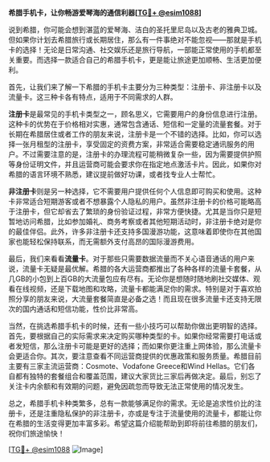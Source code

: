 **希腊手机卡，让你畅游爱琴海的通信利器[[TG💪+ @esim1088](https://t.me/s/esim1088)]**

说到希腊，你可能会想到湛蓝的爱琴海、洁白的圣托里尼岛以及古老的雅典卫城。但如果你计划去希腊旅行或长期居住，那么有一件事绝对不能忽视——那就是手机卡的选择！无论是日常沟通、社交娱乐还是旅行导航，一部能正常使用的手机都至关重要。而选择一款适合自己的希腊手机卡，更是能让旅途更加顺畅、生活更加便利。

首先，让我们来了解一下希腊的手机卡主要分为三种类型：注册卡、非注册卡以及流量卡。这三种卡各有特点，适用于不同需求的人群。

**注册卡**是最常见的手机卡类型之一，顾名思义，它需要用户的身份信息进行注册。这种卡的优势在于价格相对实惠，通常包含通话、短信和一定量的流量套餐。对于长期在希腊居住或者工作的朋友来说，注册卡是一个不错的选择。比如，你可以选择一张月租型的注册卡，享受固定的资费方案，非常适合需要稳定通讯服务的用户。不过需要注意的是，注册卡的办理流程可能稍微复杂一些，因为需要提供护照等身份证明文件，并且运营商可能会要求你在指定地点激活卡片。因此，如果你对希腊的语言环境不熟悉，建议提前做好功课，或者找专业人士帮忙。

**非注册卡**则是另一种选择，它不需要用户提供任何个人信息即可购买和使用。这种卡非常适合短期游客或者不想暴露个人隐私的用户。虽然非注册卡的价格可能略高于注册卡，但它却省去了繁琐的身份验证过程，非常方便快捷。尤其是当你只是短暂地访问希腊，比如参加婚礼、商务考察或者其他短期活动时，非注册卡绝对是你的最佳伴侣。此外，许多非注册卡还支持多国漫游功能，这意味着即使你在其他国家也能轻松保持联系，而无需额外支付高昂的国际漫游费用。

最后，我们来看看**流量卡**。对于那些只需要数据流量而不关心语音通话的用户来说，流量卡无疑是最优解。希腊的各大运营商都推出了各种各样的流量卡套餐，从几GB的小包到上百GB的大流量包应有尽有。无论你是想随时随地刷社交媒体、观看在线视频，还是下载地图和攻略，流量卡都能满足你的需求。特别是对于喜欢拍照分享的朋友来说，大流量套餐简直是必备之选！而且现在很多流量卡还支持无限次的国内通话和短信功能，性价比非常高。

当然，在挑选希腊手机卡的时候，还有一些小技巧可以帮助你做出更明智的选择。首先，要根据自己的实际需求来决定购买哪种类型的卡。如果你经常需要打电话或者发短信，那么注册卡可能是更好的选择；而如果你更注重上网体验，那么流量卡会更适合你。其次，要注意查看不同运营商提供的优惠政策和服务质量。希腊目前主要有三家主流运营商：Cosmote、Vodafone Greece和Wind Hellas。它们各自都有独特的套餐组合和覆盖范围，建议大家货比三家后再做决定。最后，别忘了关注卡内余额和有效期的问题，避免因疏忽而导致无法正常使用的情况发生。

总之，希腊手机卡种类繁多，总有一款能够满足你的需求。无论是追求性价比的注册卡，还是注重隐私保护的非注册卡，亦或是专注于流量使用的流量卡，都能让你在希腊的生活变得更加丰富多彩。希望这篇介绍能帮助到即将前往希腊的朋友们，祝你们旅途愉快！

[[TG💪+ @esim1088](https://t.me/s/esim1088) ![Image](https://i.postimg.cc/4NQfJmqS/Snipaste-2025-05-13-00-14-12.png)]